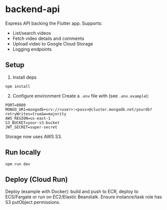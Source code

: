 # backend-api

Express API backing the Flutter app. Supports:
- List/search videos
- Fetch video details and comments
- Upload video to Google Cloud Storage
- Logging endpoints

## Setup

1) Install deps
```
npm install
```

2) Configure environment
Create a `.env` file with (see `.env.example`):
```
PORT=8080
MONGO_URI=mongodb+srv://<user>:<pass>@cluster.mongodb.net/yourdb?retryWrites=true&w=majority
AWS_REGION=us-east-1
S3_BUCKET=your-s3-bucket
JWT_SECRET=super-secret
```

Storage now uses AWS S3.

## Run locally
```
npm run dev
```

## Deploy (Cloud Run)
Deploy (example with Docker): build and push to ECR, deploy to ECS/Fargate or run on EC2/Elastic Beanstalk. Ensure instance/task role has S3 putObject permissions.
